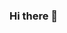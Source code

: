 ### Hi there 👋

<!--
**JeonB/JeonB** is a ✨ _special_ ✨ repository because its `README.md` (this file) appears on your GitHub profile.
![Anurag's GitHub stats](https://github-readme-stats.vercel.app/api?username=JeonB&show_icons=true&theme=buefy&show_icons=true)
![Top Langs](https://github-readme-stats.vercel.app/api/top-langs/?username=JeonB&layout=compact&theme=tokyonight)


<table><tr><td class="border_l border_r border_t border_b selected"><div class="wrap"><div style="margin: 10px 5px;" class="entry-editing" contenteditable="true"><p><span>xx</span></p></div></div></td></tr></table>

- 🔭 I’m currently working on ...
- 🌱 I’m currently learning ...
- 👯 I’m looking to collaborate on ...
- 🤔 I’m looking for help with ...
- 💬 Ask me about ...
- 📫 How to reach me: ...
- 😄 Pronouns: ...
- ⚡ Fun fact: ...
-->
